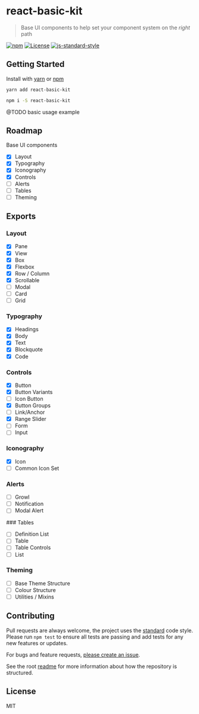 
# react-basic-kit

> Base UI components to help set your component system on the _right_ path

[![npm](https://img.shields.io/npm/v/raid.svg?style=flat)](https://www.npmjs.com/package/react-basic-kit)
[![License](https://img.shields.io/npm/l/react-basic-kit.svg)](https://www.npmjs.com/package/react-basic-kit)
[![js-standard-style](https://img.shields.io/badge/code%20style-standard-brightgreen.svg)](http://standardjs.com/)

## Getting Started

Install with [yarn](https://yarnpkg.com) or [npm](https://npmjs.com)

```sh
yarn add react-basic-kit
```

```sh
npm i -S react-basic-kit
```

@TODO basic usage example

## Roadmap

Base UI components

- [x] Layout
- [x] Typography
- [x] Iconography
- [x] Controls
- [ ] Alerts
- [ ] Tables
- [ ] Theming

## Exports

### Layout

- [x] Pane
- [x] View
- [x] Box
- [x] Flexbox
- [x] Row / Column
- [x] Scrollable
- [ ] Modal
- [ ] Card
- [ ] Grid

### Typography

- [x] Headings
- [x] Body
- [x] Text
- [x] Blockquote
- [x] Code

### Controls

- [x] Button
- [x] Button Variants
- [ ] Icon Button
- [x] Button Groups
- [ ] Link/Anchor
- [x] Range Slider
- [ ] Form
- [ ] Input

### Iconography

- [x] Icon
- [ ] Common Icon Set

### Alerts

- [ ] Growl
- [ ] Notification
- [ ] Modal Alert

### Tables

- [ ] Definition List
- [ ] Table
- [ ] Table Controls
- [ ] List

### Theming

- [ ] Base Theme Structure
- [ ] Colour Structure
- [ ] Utilities / Mixins

## Contributing

Pull requests are always welcome, the project uses the [standard](http://standardjs.com) code style. Please run `npm test` to ensure all tests are passing and add tests for any new features or updates.

For bugs and feature requests, [please create an issue](https://github.com/mattstyles/raid/issues).

See the root [readme](https://github.com/mattstyles/raid) for more information about how the repository is structured.

## License

MIT
